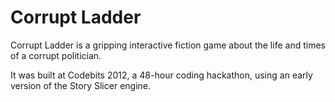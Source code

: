 Corrupt Ladder
==============

Corrupt Ladder is a gripping interactive fiction game about the life and times of a corrupt politician.

It was built at Codebits 2012, a 48-hour coding hackathon, using an early version of the Story Slicer engine.
